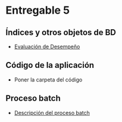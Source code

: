# Entregable 5

## Índices y otros objetos de BD
- [Evaluación de Desempeño](Indices/Indices_desempeño.md)


## Código de la aplicación

- Poner la carpeta del código

## Proceso batch

- [Descripción del proceso batch](Batch/Batch.md)
